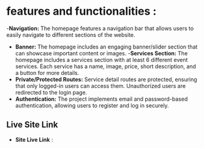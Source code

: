 # features and functionalities :



-**Navigation:** The homepage features a navigation bar that allows users to easily navigate to different sections of the website.
- **Banner:** The homepage includes an engaging banner/slider section that can showcase important content or images.
-**Services Section:** The homepage includes a services section with at least 6 different event services. Each service has a name, image, price, short description, and a button for more details.
- **Private/Protected Routes:** Service detail routes are protected, ensuring that only logged-in users can access them. Unauthorized users are redirected to the login page.
- **Authentication:** The project implements email and password-based authentication, allowing users to register and log in securely.




## Live Site Link

  - **Site Live Link** : 